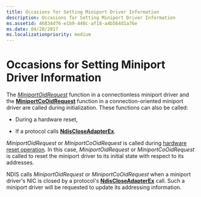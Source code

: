 ```yaml
---
title: Occasions for Setting Miniport Driver Information
description: Occasions for Setting Miniport Driver Information
ms.assetid: 46834d76-e1b9-440c-af18-a4b564d1a76e
ms.date: 04/20/2017
ms.localizationpriority: medium
---
```


# Occasions for Setting Miniport Driver Information





The [*MiniportOidRequest*](https://docs.microsoft.com/windows-hardware/drivers/ddi/ndis/nc-ndis-miniport_oid_request) function in a connectionless miniport driver and the [**MiniportCoOidRequest**](https://docs.microsoft.com/windows-hardware/drivers/ddi/ndis/nc-ndis-miniport_co_oid_request) function in a connection-oriented miniport driver are called during initialization. These functions can also be called:

-   During a hardware reset,

-   If a protocol calls [**NdisCloseAdapterEx**](https://docs.microsoft.com/windows-hardware/drivers/ddi/ndis/nf-ndis-ndiscloseadapterex).

*MiniportOidRequest* or *MiniportCoOidRequest* is called during [hardware reset operation](hardware-reset.md). In this case, *MiniportOidRequest* or *MiniportCoOidRequest* is called to reset the miniport driver to its initial state with respect to its addresses.

NDIS calls *MiniportOidRequest* or *MiniportCoOidRequest* when a miniport driver's NIC is closed by a protocol's [**NdisCloseAdapterEx**](https://docs.microsoft.com/windows-hardware/drivers/ddi/ndis/nf-ndis-ndiscloseadapterex) call. Such a miniport driver will be requested to update its addressing information.

 

 





